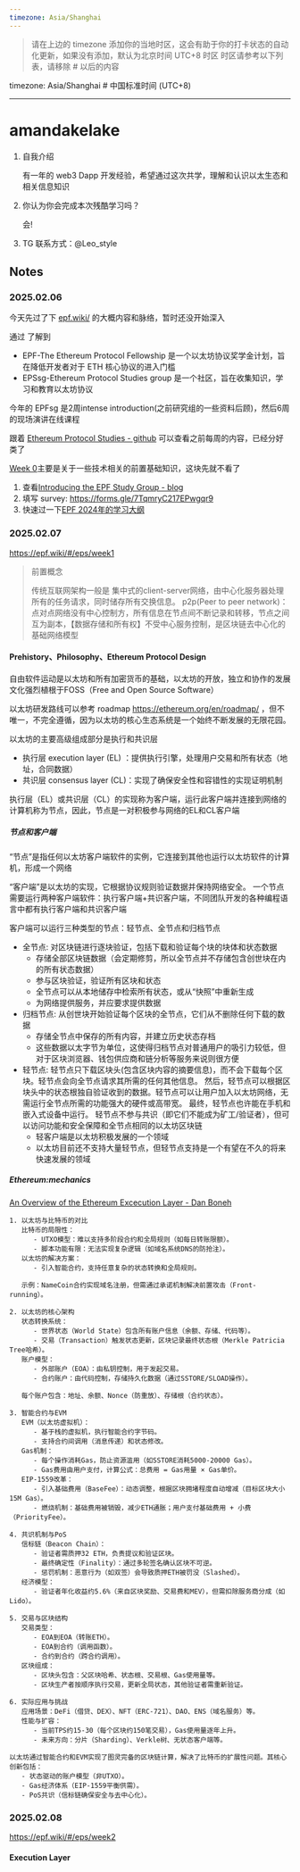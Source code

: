 ```yaml
---
timezone: Asia/Shanghai
---
```


> 请在上边的 timezone 添加你的当地时区，这会有助于你的打卡状态的自动化更新，如果没有添加，默认为北京时间 UTC+8 时区
> 时区请参考以下列表，请移除 # 以后的内容

timezone: Asia/Shanghai # 中国标准时间 (UTC+8)


---

# amandakelake

1. 自我介绍

    有一年的 web3 Dapp 开发经验，希望通过这次共学，理解和认识以太生态和相关信息知识

2. 你认为你会完成本次残酷学习吗？

    会!

3. TG 联系方式：@Leo_style

## Notes

<!-- Content_START -->

### 2025.02.06

今天先过了下 [epf.wiki/](https://epf.wiki/) 的大概内容和脉络，暂时还没开始深入

通过 了解到

- EPF-The Ethereum Protocol Fellowship 是一个以太坊协议奖学金计划，旨在降低开发者对于 ETH 核心协议的进入门槛
- EPSsg-Ethereum Protocol Studies group 是一个社区，旨在收集知识，学习和教育以太坊协议

今年的 EPFsg 是2周intense introduction(之前研究组的一些资料后顾)，然后6周的现场演讲在线课程

跟着 [Ethereum Protocol Studies - github](https://github.com/eth-protocol-fellows/protocol-studies/blob/main/docs/eps/intro.md) 可以查看之前每周的内容，已经分好类了

[Week 0](https://github.com/eth-protocol-fellows/protocol-studies/blob/main/docs/eps/week0.md)主要是关于一些技术相关的前置基础知识，这块先就不看了

1. 查看[Introducing the EPF Study Group - blog](https://blog.ethereum.org/2024/02/07/epf-study-group)
2. 填写 survey: https://forms.gle/7TqmryC217EPwgqr9
3. 快速过一下[EPF 2024年的学习大纲](https://epf.wiki/#/eps/SG2024)


### 2025.02.07

https://epf.wiki/#/eps/week1

> 前置概念
> 
> 传统互联网架构一般是 集中式的client-server网络，由中心化服务器处理所有的任务请求，同时储存所有交换信息。
> p2p(Peer to peer network)：点对点网络没有中心控制方，所有信息在节点间不断记录和转移，节点之间互为副本，【数据存储和所有权】不受中心服务控制，是区块链去中心化的基础网络模型

#### Prehistory、Philosophy、Ethereum Protocol Design
自由软件运动是以太坊和所有加密货币的基础，以太坊的开放，独立和协作的发展文化强烈植根于FOSS（Free and Open Source Software）

以太坊研发路线可以参考 roadmap https://ethereum.org/en/roadmap/ ，但不唯一，不完全遵循，因为以太坊的核心生态系统是一个始终不断发展的无限花园。

以太坊的主要高级组成部分是执行和共识层
- 执行层 execution layer (EL) ：提供执行引擎，处理用户交易和所有状态（地址，合同数据）
- 共识层 consensus layer (CL)：实现了确保安全性和容错性的实现证明机制

执行层（EL）或共识层（CL）的实现称为客户端，运行此客户端并连接到网络的计算机称为节点，因此，节点是一对积极参与网络的EL和CL客户端

##### 节点和客户端
“节点”是指任何以太坊客户端软件的实例，它连接到其他也运行以太坊软件的计算机，形成一个网络

“客户端”是以太坊的实现，它根据协议规则验证数据并保持网络安全。 一个节点需要运行两种客户端软件：执行客户端+共识客户端，不同团队开发的各种编程语言中都有执行客户端和共识客户端

客户端可以运行三种类型的节点：轻节点、全节点和归档节点
- 全节点: 对区块链进行逐块验证，包括下载和验证每个块的块体和状态数据
  - 存储全部区块链数据（会定期修剪，所以全节点并不存储包含创世块在内的所有状态数据）
  - 参与区块验证，验证所有区块和状态
  - 全节点可以从本地储存中检索所有状态，或从“快照”中重新生成
  - 为网络提供服务，并应要求提供数据
- 归档节点: 从创世块开始验证每个区块的全节点，它们从不删除任何下载的数据
  - 存储全节点中保存的所有内容，并建立历史状态存档
  - 这些数据以太字节为单位，这使得归档节点对普通用户的吸引力较低，但对于区块浏览器、钱包供应商和链分析等服务来说则很方便
- 轻节点: 轻节点只下载区块头(包含区块内容的摘要信息)，而不会下载每个区块。轻节点会向全节点请求其所需的任何其他信息。 然后，轻节点可以根据区块头中的状态根独自验证收到的数据。轻节点可以让用户加入以太坊网络，无需运行全节点所需的功能强大的硬件或高带宽。 最终，轻节点也许能在手机和嵌入式设备中运行。 轻节点不参与共识（即它们不能成为矿工/验证者），但可以访问功能和安全保障和全节点相同的以太坊区块链
  - 轻客户端是以太坊积极发展的一个领域
  - 以太坊目前还不支持大量轻节点，但轻节点支持是一个有望在不久的将来快速发展的领域

##### Ethereum:mechanics

[An Overview of the Ethereum Excecution Layer - Dan Boneh](https://www.youtube.com/watch?v=7sxBjSfmROc)

```
1. 以太坊与比特币的对比
   比特币的局限性：
      - UTXO模型：难以支持多阶段合约和全局规则（如每日转账限额）。
      - 脚本功能有限：无法实现复杂逻辑（如域名系统DNS的防抢注）。
   以太坊的解决方案：
      - 引入智能合约，支持任意复杂的状态转换和全局规则。
   
   示例：NameCoin合约实现域名注册，但需通过承诺机制解决前置攻击（Front-running）。
   
2. 以太坊的核心架构
   状态转换系统：
      - 世界状态（World State）包含所有账户信息（余额、存储、代码等）。
      - 交易（Transaction）触发状态更新，区块记录最终状态根（Merkle Patricia Tree哈希）。
   账户模型：
      - 外部账户（EOA）：由私钥控制，用于发起交易。
      - 合约账户：由代码控制，存储持久化数据（通过SSTORE/SLOAD操作）。
   
   每个账户包含：地址、余额、Nonce（防重放）、存储根（合约状态）。
   
3. 智能合约与EVM
   EVM（以太坊虚拟机）：
      - 基于栈的虚拟机，执行智能合约字节码。
      - 支持合约间调用（消息传递）和状态修改。
   Gas机制：
      - 每个操作消耗Gas，防止资源滥用（如SSTORE消耗5000-20000 Gas）。
      - Gas费用由用户支付，计算公式：总费用 = Gas用量 × Gas单价。
   EIP-1559改革：
      - 引入基础费用（BaseFee）：动态调整，根据区块拥堵程度自动增减（目标区块大小15M Gas）。
      - 燃烧机制：基础费用被销毁，减少ETH通胀；用户支付基础费用 + 小费（PriorityFee）。

4. 共识机制与PoS
   信标链（Beacon Chain）：
      - 验证者需质押32 ETH，负责提议和验证区块。
      - 最终确定性（Finality）：通过多轮签名确认区块不可逆。
      - 惩罚机制：恶意行为（如双签）会导致质押ETH被罚没（Slashed）。
   经济模型：
      - 验证者年化收益约5.6%（来自区块奖励、交易费和MEV），但需扣除服务商分成（如Lido）。

5. 交易与区块结构
   交易类型：
      - EOA到EOA（转账ETH）。
      - EOA到合约（调用函数）。
      - 合约到合约（跨合约调用）。
   区块组成：
      - 区块头包含：父区块哈希、状态根、交易根、Gas使用量等。
      - 区块生产者按顺序执行交易，更新全局状态，其他验证者需重新验证。

6. 实际应用与挑战
   应用场景：DeFi（借贷、DEX）、NFT（ERC-721）、DAO、ENS（域名服务）等。
   性能与扩容：
      - 当前TPS约15-30（每个区块约150笔交易），Gas使用量逐年上升。
      - 未来方向：分片（Sharding）、Verkle树、无状态客户端等。

以太坊通过智能合约和EVM实现了图灵完备的区块链计算，解决了比特币的扩展性问题。其核心创新包括：
   - 状态驱动的账户模型（非UTXO）。
   - Gas经济体系（EIP-1559平衡供需）。
   - PoS共识（信标链确保安全与去中心化）。
```

### 2025.02.08

https://epf.wiki/#/eps/week2
#### Execution Layer

<!-- Content_END -->
